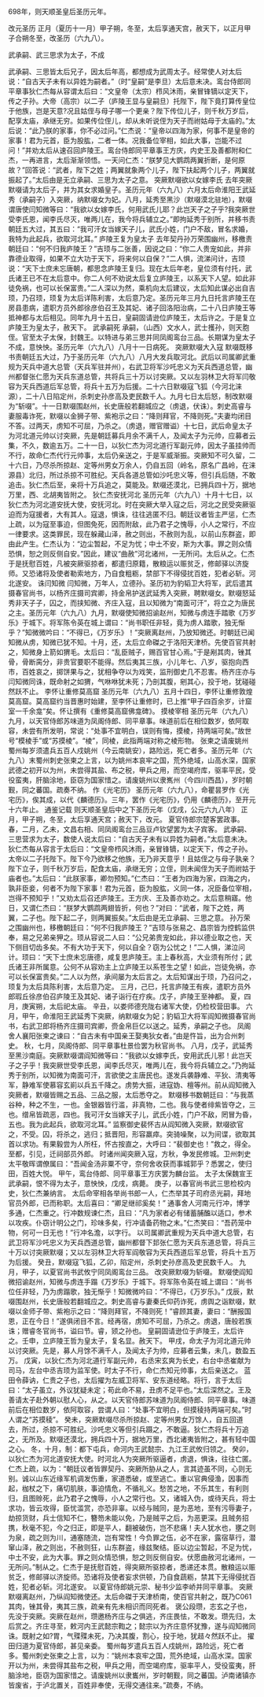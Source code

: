 698年，则天顺圣皇后圣历元年。

改元圣历
正月（夏历十一月）甲子朔，冬至，太后享通天宫，赦天下，以正月甲子合朔冬至，改圣历（六九八）。

武承嗣、武三思求为太子，不成

武承嗣、三思皆太后兄子，因太后年高，都想成为武周太子。经常使人对太后说：“自古天子未有以异姓为嗣者。”（时“皇嗣”是李旦）太后意未决。鸾台侍郎同平章事狄仁杰每从容谓太后曰：“文皇帝（太宗）栉风沐雨，亲冒锋镝以定天下，传之子孙。大帝（高宗）以二子（庐陵王显与皇嗣旦）托陛下，陛下竟打算传皇位于他族，岂是天意?况且姑侄与母子哪一个更亲？陛下传位儿子，则千秋万岁后，配享太庙，承继无穷。如果传位侄儿，却从未听说侄为天子而祔姑母于太庙的。”太后说：“此乃朕的家事，你不必过问。”仁杰说：“皇帝以四海为家，何事不是皇帝的家事！君为元首，臣为股肱，二者一体。况我备位宰相，如此大事，岂能不过问！”并劝太后从速召回庐陵王。鸾台侍郎同平章事王方庆，内史王及善都附和仁杰，一再进言，太后渐渐领悟。一天问仁杰：“朕梦见大鹦鹉两翼折断，是何原故？”回答说：“武者，陛下之姓；两翼就象两个儿子，陛下扶起两个儿子，两翼就振起了。”太后由是无立承嗣、三思为太子之意。
突厥默啜欲以女嫁李氏
去年突厥默啜请为太后子，并为其女求婚皇子。圣历元年（六九八）六月太后命淮阳王武延秀（承嗣子）入突厥，纳默啜女为妃。八月，延秀至黑沙（默啜漠北驻地），默啜谓唐使闫知微等曰：“我欲以女嫁李氏，何用武氏儿耶？此岂天子之子乎?我突厥世受李氏恩，闻李氏尽灭，唯两儿在，我今将兵辅立之。”即拘延秀于别所，并移书责朝廷五大过，其五曰：“我可汗女当嫁天子儿，武氏小姓，门户不敌，冒名求婚，我特为此起兵，欲取河北耳。”
庐陵王复为皇太子
去年契丹孙万荣围幽州，移檄责朝廷曰：“何不归我庐陵王？”吉顼与二张善，因说之曰：“你二人贵宠如此，并非靠德业取得，如果不立大功于天下，将来何以自保？”二人惧，流涕问计，吉顼说：“天下士庶未忘唐朝，都思念庐陵王复归。现在太后年老，皇位须有付托，武氏诸王已不在太后意中。你二人何不劝说太后复立庐陵王，以系天下人望。如此非徒免祸，也可以长保富贵。”二人深以为然，乘机向太后建议，太后知此谋必出自吉顼，乃召顼，顼复为太后详陈利害，太后意乃定。圣历元年三月九日托言庐陵王在房县患病，遣职方员外郎徐彦伯召王及其妃、诸子回洛阳治病，二十八日庐陵王等抵神都与太后相见。同年九月十五日，皇嗣固请逊位庐陵王，太后许之。于是复立庐陵王为皇太子，赦天下。
武承嗣死
承嗣，（山西）文水人，武士擭孙，则天胞侄。官至太子太保，封魏王。以特进与弟三思并同凤阁鸾台三品。长期谋为皇太子不成，意怏怏。圣历元年（六九八）八月十一日病死。
突厥默啜大入寇
默啜既移书责朝廷五大过，乃于圣历元年（六九八）八月大发兵取河北。武后以司属卿武重规为天兵中道大总管（天兵军驻并州），右武卫将军沙吒忠义为天兵西道总管，幽州都督张仁愿为天兵东道总管，共将兵三十万以讨突厥。又以左羽林卫大将军闫敬容为天兵西道后军总管，将兵十五万为后援。二十六日默啜寇飞狐（今河北涞源），二十八日陷定州，杀刺史孙彦高及吏民数千人。九月七日太后怒，制改默啜为“斩啜”。十一日默啜围赵州，长史唐般若翻城应之（虏退，伏诛）。刺史高睿与妻服毒诈死，默啜以金狮子带、紫袍示之曰：“降则拜官，不降则死。”夫妻均闭目不答。过两天，虏知不可屈，乃杀之。（虏退，赠官赠谥）十七日，武后命皇太子为河北道元帅以讨突厥，先是朝廷募兵月余不满千人，及闻太子为元帅，应募者云集，不久，数逾五万。二十一日，以狄仁杰为河北道行军副元帅，因太子虽挂帅而不行，故命仁杰代行元帅事，太后仍亲送之，于是军威渐振。突厥知不可久留，二十六日，乃尽杀所掠赵、定等州男女万余人，仍自五回（岭名，原名广昌岭，在涞源县）北归，所过杀掠不可胜纪。天兵各道总管如沙吒忠义等，但引兵后随，不敢追击。狄仁杰后至，亲将十万兵追之，莫能及。默啜还漠北，已拥兵四十万，据地万里，西、北胡夷皆附之。
狄仁杰安抚河北
圣历元年（六九八）十月十七日，以狄仁杰为河北道安抚大使，安抚河北。时在突厥大举入寇之后，河北之民受突厥驱迫而为寇援者，大有其人。寇退，惧诛，往往逃匿不归。朝廷议者皆主严惩，仁杰上疏，以为寇至事迫，但图免死，因而附敌，此乃君子之愧辱，小人之常行，不应一律要求。这类罪民，现在躲藏山泽，赦之则出，不赦则为乱，以前山东群盗，即由此产生。仁杰认为：“边尘暂起，不足为忧；中土不安，斯为大事。罪之则众情恐惧，恕之则反侧自安。”因此，建议“曲赦”河北诸州，一无所问。太后从之。仁杰于是抚慰百姓，凡被突厥驱掠者，都遣归原籍，散粮运以赈贫乏，修邮驿以济旋师。又恐诸将及使者勒索地方，乃自食粗粝，禁部下不得侵扰百姓，犯者必斩。河北遂安。
诛闫知微
闫知微，万年人，立德孙。圣历初为豹韬卫大将军，武后遣其摄春官尚书，以杨齐庄摄司宾卿，持金帛护送武延秀入突厥，聘默啜女。默啜怒延秀非天子子，囚之，而挟知微、齐庄入寇，且以知微为“南面可汗”，将立之为唐民之主。圣历元年（六九八）九月，默啜使知微招谕赵州，知微与虏连手踏歌《万岁乐》于城下。将军陈令英在城上谓曰：“尚书职任非轻，竟为虏人踏歌，独无惭乎？”知微微吟曰：“不得已，《万岁乐》！”突厥离赵州，乃放知微还。时朝廷已闻知微从虏，知微已犹不知。十月，还，太后立命磔之于洛阳天津桥。先使百官共射之，知微身上箭如猬毛。太后曰：“乱臣贼子，赐百官甘心焉。”于是剐其肉，锉其骨，骨断脔分，非贵官要职不能得。然后夷其三族，小儿年七、八岁，驱抱向西市，百姓哀之，掷饼果与之，犹相争夺以为戏笑，监刑御史几不忍害。杨齐庄亦与闫知微同诛，既命射之如猬，气咻咻犹未死；乃剖其腹，剜其心，投于地，犹碰碰然跃不止。
李怀让重修莫高窟
圣历元年（六九八）五月十四日，李怀让重修敦煌莫高窟。莫高窟约当晋惠时始建，至李怀让重修时，已上推“甲子四百余岁，计窟室一千余龛”矣。怀让撰有《重修莫高窟佛龛碑》。
摸棱宰相
圣历元年（六九八）九月，以天官侍郎苏味道为凤阁侍郎、同平章事。味道前后在相位数岁，依阿取容，未尝有所发明，常说：“处事不宜明白，误则有悔，摸棱，持两端可矣。”故世号“模棱手”或“苏摸棱”。“棱”，同棱，此指两端对称之棱形物。
张柬之请废姚州
蜀州每岁须遣兵五百人戍姚州（今云南姚安），路险远，死亡者多。圣历元年（六九八）末蜀州刺史张柬之上言，以为姚州本哀牢之国，荒外绝域，山高水深，国家武德之初开以为州，未尝得其盐、布之税，甲兵之用，而空竭府库，驱率平民，受役蛮夷，肝脑涂地，臣窃为国家惜之。请废姚州以隶嶲州（今四川西昌），岁时朝觐，同之蕃国。疏奏不纳。
作《光宅历》
圣历元年（六九八），命瞿昙罗作《光宅历》，俟其成，以代《麟德历》。三年，罢作《光宅历》，仍用《麟德历》，至开元十六年止。
通鉴记载
则天顺圣皇后中之下圣历元年（戊戌，公元六九八年）
正月，甲子朔，冬至，太后享通天宫；赦天下，改元。
夏官侍郎宗楚客罢政事。
春，二月，乙未，文昌右相、同凤阁鸾台三品豆卢钦望罢为太子宾客。
武承嗣、三思营求为太子，数使人说太后曰：“自古天子未有以异姓为嗣者。”太后意未决。狄仁杰每从容言于太后曰：“文皇帝栉风沐雨，亲冒锋镝，以定天下，传之子孙。太帝以二子托陛下。陛下今乃欲移之他族，无乃非天意乎！且姑侄之与母子孰亲？陛下立子，则千秋万岁后，配食太庙，承继无穷；立侄，则未闻侄为天子而祔姑于庙者也。”太后曰：“此朕家事，卿勿预知。”仁杰曰：“王者为四海为家，四海之内，孰非臣妾，何者不为陛下家事！君为元首，臣为股肱，义同一体，况臣备位宰相，岂得不预知乎！”又劝太后召还庐陵王。王方庆、王及善亦劝之。太后意稍寤。他日，又谓仁杰曰：“朕梦大鹦鹉两翅皆折，何也？”对曰：“武者，陛下之姓，两翼，二子也。陛下起二子，则两翼振矣。”太后由是无立承嗣、三思之意。
孙万荣之围幽州也，移檄朝廷曰：“何不归我庐陵王？”吉顼与张易之、昌宗皆为控鹤监供奉，易之兄弟亲狎之。顼从容说二人曰：“公兄弟贵宠如此，非以德业取之也，天下侧目切齿多矣。不有大功于天下，何以自全？窃为公忧之！”二人惧，涕泣问计。顼曰：“天下士庶未忘唐德，咸复思庐陵王。主上春秋高，大业须有所付；武氏诸王非所属意。公何不从容劝主上立庐陵王以系苍生之望！如此，岂徒免祸，亦可以长保富贵矣。”二人以为然，承间屡为太后言之。太后知谋出于顼，乃召问之，顼复为太后具陈利害，太后意乃定。
三月，己巳，托言庐陵王有疾，遣职方员外郎瑕丘徐彦伯召庐陵王及其妃、诸子诣行在疗疾。戊子，庐陵王至神都。
夏，四月，庚寅朔，太后祀太庙。
辛丑，以娄师德充陇右诸军大使，仍检校营田事。
六月，甲午，命淮阳王武延秀下突厥，纳默啜女为妃；豹韬卫大将军阎知微摄春官尚书，右武卫郎将杨齐庄摄司宾卿，赍金帛巨亿以送之。延秀，承嗣之子也。
凤阁舍人襄阳张柬之谏曰：“自古未有中国亲王娶夷狄女者。”由是忤旨，出为合州刺史。
秋，七月，凤阁侍郎、同平章事杜景俭罢为秋官尚书。
八月，戊子，武延秀至黑沙南庭。突厥默啜谓阎知微等曰：“我欲以女嫁李氏，安用武氏儿邪！此岂天子之子乎！我突厥世受李氏恩，闻李氏尽灭，唯两儿在，我今将兵辅立之。”乃拘延秀于别所，以知微为南面可汗，言欲使之主唐民也。遂发兵袭静难、平狄、清夷等军，静难军使慕容玄崱以兵五千降之。虏势大振，进寇妫、檀等州。前从阎知微入突厥者，默啜皆赐之五品、三品之服，太后悉夺之。
默啜移书数朝廷曰：“与我蒸谷种，种之不生，一也。金银器皆行滥，非真物，二也。我与使者绯紫皆夺之，三也。缯帛皆疏恶，四也。我可汗女当嫁天子儿，武氏小姓，门户不敌，罔冒为昏，五也。我为此起兵，欲取河北耳。”
监察御史裴怀古从阎知微入突厥，默啜欲官之，不受。囚，将杀之，逃归；抵晋阳，形容羸瘁。突骑噪聚，以为间谍，欲取其首以求功。有果毅尝为人所枉，怀古按直之，大呼曰：“裴御史也！”救之，得全。至都，引见，迁祠部员外郎。
时诸州闻突厥入寇，方秋，争发民修城。卫州刺史太平敬晖谓僚属曰：“吾闻金汤非粟不守，奈何舍收获而事城郭乎？悉罢之，使归田，百姓大悦。
甲午，鸾台侍郎、同平章事王方庆罢为麟台监。
太子太保魏宣王武承嗣，恨不得为太子，意怏怏，戊戌，病薨。
庚子，以春官尚书武三思检校内史，狄仁杰兼纳言。
太后命宰相各举尚书郎一人，仁杰举其子司府丞光嗣，拜地官员外郎，已而称职。太后喜曰：“卿足继祁奚矣！”
通事舍人河南元行冲，博学多通，仁杰重之。行冲数规谏仁杰，且曰：“凡为家者必有储蓄脯醢以适口，参术以攻疾。仆窃计明公之门，珍味多矣，行冲请备药物之末。”仁杰笑曰：“吾药笼中物，何可一日无也！”行冲名澹，以字行。
以司属卿武重规为天兵中道大总管，右武卫将军沙吒忠义为天兵西道总管，幽州都督下邽张仁愿为天兵东道总管，将兵三十万以讨突厥默啜；又以左羽林卫大将军阎敬容为天兵西道后军总管，将兵十五万为后援。
癸丑，默啜寇飞狐，乙卯，陷定州，杀刺史孙彦高及吏民数千人。
九月，甲子，以夏官尚书武攸宁同凤阁鸾台三品。
改突厥默啜为斩啜。
默啜使阎知微招谕赵州，知微与虏连手蹋《万岁乐》于城下。将军陈令英在城上谓曰：“尚书位任非轻，乃为虏蹋歌，独无惭乎！知微微吟曰：“不得已，《万岁乐》。”
戊辰，默啜围赵州，长史唐般若翻城应之。刺史高睿与妻秦氏仰药诈死，虏舆之诣默啜，默啜以金师子带、紫袍示之曰：“降则拜官，不降则死！”睿顾其妻，妻曰：“酬报国恩，正在今日！”遂俱闭目不言。经再宿，虏知不可屈，乃杀之。虏退，唐般若族诛；赠睿冬官尚书，谥曰节。睿，颎之孙也。
皇嗣固请逊位于庐陵王，太后许之。壬申，立庐陵王哲为皇太子，复名显。赦天下。
甲戌，命太子为河北道元帅以讨突厥。先是，募人月馀不满千人，及闻太子为帅，应募者云集，未几，数盈五万。
戊寅，以狄仁杰为河北道行军副元帅，右丞宋玄爽为长史，右台中丞崔献为司马，左台中丞吉顼为监军使。时太子不行，命仁杰知元帅事，太后亲送之。
蓝田令薛讷，仁贵之子也，太后擢为左威卫将军、安东道经略。将行，言于太后曰：“太子虽立，外议犹疑未定；苟此命不易，丑虏不足平也。”太后深然之。王及善请太子赴外朝以慰人心，从之。以天官侍郎苏味道为凤阁侍郎、同平章事。味道前后在相位数岁，依阿取容，尝谓人曰：“处事不宜明白，但摸稜持两端可矣。”时人谓之“苏摸稜”。
癸未，突厥默啜尽杀所掠赵、定等州男女万馀人，自五回道去，所过，杀掠不可胜纪。沙吒忠义等但引兵蹑之，不敢逼。狄仁杰将兵十万追之，无所及。默啜还漠北，拥兵四十万，据地万里，西北诸夷皆附之，甚有轻中国之心。
冬，十月，制：都下屯兵，命河内王武懿宗、九江王武攸归领之。
癸卯，以狄仁杰为河北道安抚大使。时河北人为突厥所驱逼者，虏退，惧诛，往往亡匿。仁杰上疏，以为：“朝廷议者皆罪契丹、突厥所胁从之人，言其迹虽不同，心则无别。诚以山东近缘军机调发伤重，家道悉破，或至逃亡。重以官典侵渔，因事而起，枷杖之下，痛切肌肤，事迫情危，不循礼义。愁苦之地，不乐其生，有利则归，且图赊死，此乃君子之愧辱，小人之常行也。又，诸城入伪，或待天兵，将士求功，皆云攻得，臣忧滥赏，亦恐非辜。以经与贼同，是为恶地，至有污辱妻子，劫掠货财，兵士信知不仁，簪笏未能以免，乃是贼平之后，为恶更深。且贼务招携，秋毫不犯，今之归正，即是平人，翻被破伤，岂不悲痛！夫人犹水也，壅之则为泉，疏之则为川，通塞随流，岂有常性！今负罪之伍，必不在家，露宿草行，潜窜山泽，赦之则出，不赦则狂，山东群盗，缘兹聚结。臣以边尘暂起，不足为忧，中土不安，此为大事。罪之则众情恐惧，恕之则反侧自安。伏愿曲赦河北诸州，一无所问。”制从之。仁杰于是抚慰百姓，得突厥所驱掠者，悉递还本贯。散粮运以赈贫乏，修邮驿以济旋师。恐诸将及使者妄求供顿，乃自食蔬粝，禁其下无得侵扰百姓，犯者必斩。河北遂安。
以夏官侍郎姚元崇、秘书少监李峤并同平章事。
突厥默啜离赵州，乃纵阎知微使还。太后命磔于天津桥南，使百官共射之，既乃C061其肉，锉其骨，夷其三族，疏亲有先未相识而同死者。
褒公段瓒，志玄之子也，先没于突厥。突厥在赵州，瓒邀杨齐庄与之俱逃，齐庄畏怯，不敢发。瓒先归，太后赏之。齐庄寻至，敕河内王武懿宗鞫之；懿宗以为齐庄意怀犹豫，遂与阎知微同诛。既射之如?胃，气殜殜未死，乃决其腹，割心，投于地，犹趌々然跃不止。
擢田归道为夏官侍郎，甚见亲委。
蜀州每岁遣兵五百人戍姚州，路险远，死亡者多。蜀州刺史张柬之上言，以为：“姚州本哀牢之国，荒外绝域，山高水深。国家开以为州，未尝得其盐布之税，甲兵之用，而空竭府库，驱率平人，受役蛮夷，肝脑涂地，臣窃为国家惜之。请废姚州以隶巂州，岁时朝觐，同之蕃国。泸南诸镇亦皆废省，于泸北置关，百姓非奉使，无得交通往来。”疏奏，不纳。